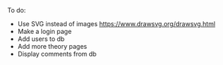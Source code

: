 To do: 
* Use SVG instead of images https://www.drawsvg.org/drawsvg.html
* Make a login page
* Add users to db
* Add more theory pages
* Display comments from db
